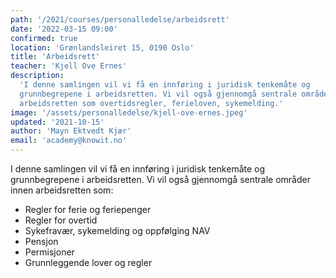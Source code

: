 ```yaml
---
path: '/2021/courses/personalledelse/arbeidsrett'
date: '2022-03-15 09:00'
confirmed: true
location: 'Grønlandsleiret 15, 0190 Oslo'
title: 'Arbeidsrett'
teacher: 'Kjell Ove Ernes'
description:
  'I denne samlingen vil vi få en innføring i juridisk tenkemåte og
  grunnbegrepene i arbeidsretten. Vi vil også gjennomgå sentrale områder innen
  arbeidsretten som overtidsregler, ferieloven, sykemelding.'
image: '/assets/personalledelse/kjell-ove-ernes.jpeg'
updated: '2021-10-15'
author: 'Mayn Ektvedt Kjær'
email: 'academy@knowit.no'
---
```


I denne samlingen vil vi få en innføring i juridisk tenkemåte og
grunnbegrepene i arbeidsretten. Vi vil også gjennomgå sentrale områder innen
arbeidsretten som:

- Regler for ferie og feriepenger
- Regler for overtid
- Sykefravær, sykemelding og oppfølging NAV
- Pensjon
- Permisjoner
- Grunnleggende lover og regler
